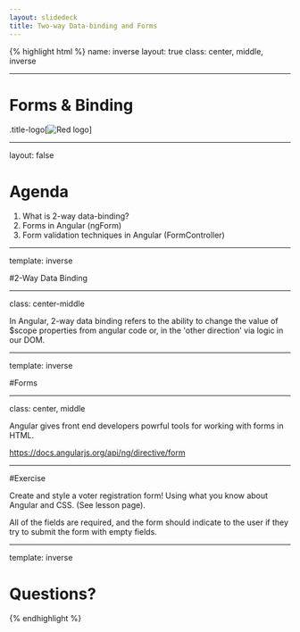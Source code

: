 ```yaml
---
layout: slidedeck
title: Two-way Data-binding and Forms
---
```


{% highlight html %}
name: inverse
layout: true
class: center, middle, inverse

---

# Forms & Binding

.title-logo[![Red logo](/public/img/red-logo-white.svg)]

---
layout: false

# Agenda

1. What is 2-way data-binding?
2. Forms in Angular (ngForm)
3. Form validation techniques in Angular (FormController)

---

template: inverse

#2-Way Data Binding

---

class: center-middle

In Angular, 2-way data binding refers to the ability to change the value of $scope properties from angular code or, in the 'other direction' via logic in our DOM.

---

template: inverse

#Forms

---

class: center, middle

Angular gives front end developers powrful tools for working with forms in HTML.

https://docs.angularjs.org/api/ng/directive/form

---

#Exercise

Create and style a voter registration form!
Using what you know about Angular and CSS. (See lesson page).


All of the fields are required, and the form should indicate to the user if they try to submit the form with empty fields.

---

template: inverse

# Questions?

{% endhighlight %}
